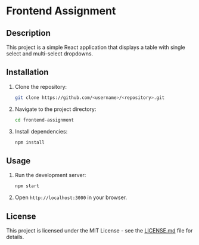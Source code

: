 # Frontend Assignment

## Description

This project is a simple React application that displays a table with single select and multi-select dropdowns.

## Installation

1. Clone the repository:
   ```bash
   git clone https://github.com/<username>/<repository>.git
   ```
2. Navigate to the project directory:
   ```bash
   cd frontend-assignment
   ```
3. Install dependencies:
   ```bash
   npm install
   ```

## Usage

1. Run the development server:
   ```bash
   npm start
   ```
2. Open `http://localhost:3000` in your browser.

## License

This project is licensed under the MIT License - see the [LICENSE.md](LICENSE.md) file for details.

